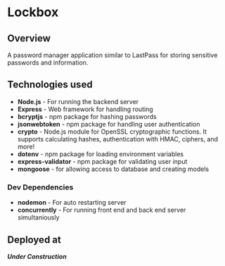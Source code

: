 # Lockbox

## Overview
A password manager application similar to LastPass for storing sensitive passwords and information.

## Technologies used
* **Node.js** - For running the backend server
* **Express** - Web framework for handling routing
* **bcryptjs** - npm package for hashing passwords
* **jsonwebtoken** - npm package for handling user authentication
* **crypto** - Node.js module for OpenSSL cryptographic functions. It supports calculating hashes, authentication with HMAC, ciphers, and more!
* **dotenv** - npm package for loading environment variables
* **express-validator** - npm package for validating user input
* **mongoose** - for allowing access to database and creating models

### Dev Dependencies
* **nodemon** - For auto restarting server
* **concurrently** - For running front end and back end server simultaniously

## Deployed at
***Under Construction***
